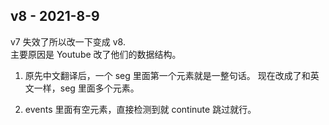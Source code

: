 ## v8 - 2021-8-9
v7 失效了所以改一下变成 v8.   
主要原因是 Youtube 改了他们的数据结构。 

1. 原先中文翻译后，一个 seg 里面第一个元素就是一整句话。
现在改成了和英文一样，seg 里面多个元素。

2. events 里面有空元素，直接检测到就 continute 跳过就行。  


